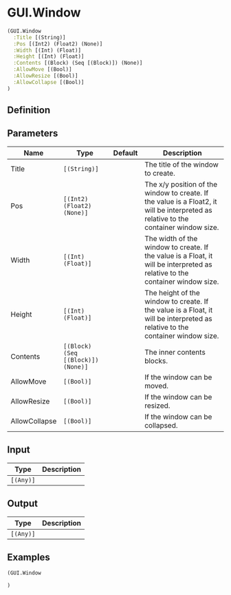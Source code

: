 # GUI.Window

```clojure
(GUI.Window
  :Title [(String)]
  :Pos [(Int2) (Float2) (None)]
  :Width [(Int) (Float)]
  :Height [(Int) (Float)]
  :Contents [(Block) (Seq [(Block)]) (None)]
  :AllowMove [(Bool)]
  :AllowResize [(Bool)]
  :AllowCollapse [(Bool)]
)
```

## Definition


## Parameters
| Name | Type | Default | Description |
|------|------|---------|-------------|
| Title | `[(String)]` |  | The title of the window to create. |
| Pos | `[(Int2) (Float2) (None)]` |  | The x/y position of the window to create. If the value is a Float2, it will be interpreted as relative to the container window size. |
| Width | `[(Int) (Float)]` |  | The width of the window to create. If the value is a Float, it will be interpreted as relative to the container window size. |
| Height | `[(Int) (Float)]` |  | The height of the window to create. If the value is a Float, it will be interpreted as relative to the container window size. |
| Contents | `[(Block) (Seq [(Block)]) (None)]` |  | The inner contents blocks. |
| AllowMove | `[(Bool)]` |  | If the window can be moved. |
| AllowResize | `[(Bool)]` |  | If the window can be resized. |
| AllowCollapse | `[(Bool)]` |  | If the window can be collapsed. |


## Input
| Type | Description |
|------|-------------|
| `[(Any)]` |  |


## Output
| Type | Description |
|------|-------------|
| `[(Any)]` |  |


## Examples

```clojure
(GUI.Window

)
```
